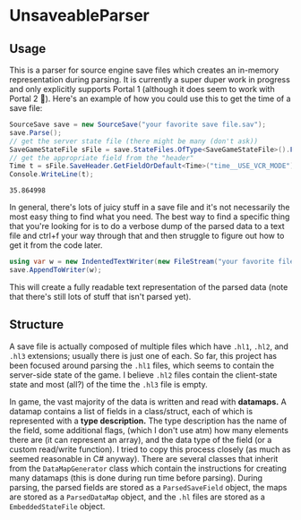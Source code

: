 # UnsaveableParser

## Usage

This is a parser for source engine save files which creates an in-memory representation during parsing. It is currently a super duper work in progress and only explicitly supports Portal 1 (although it does seem to work with Portal 2 👀). Here's an example of how you could use this to get the time of a save file:
```cs
SourceSave save = new SourceSave("your favorite save file.sav");
save.Parse();
// get the server state file (there might be many (don't ask))
SaveGameStateFile sFile = save.StateFiles.OfType<SaveGameStateFile>().First();
// get the appropriate field from the "header"
Time t = sFile.SaveHeader.GetFieldOrDefault<Time>("time__USE_VCR_MODE");
Console.WriteLine(t);
```
```
35.864998
```
In general, there's lots of juicy stuff in a save file and it's not necessarily the most easy thing to find what you need. The best way to find a specific thing that you're looking for is to do a verbose dump of the parsed data to a text file and ctrl+f your way through that and then struggle to figure out how to get it from the code later.
```cs
using var w = new IndentedTextWriter(new FileStream("your favorite file.txt", FileMode.Create));
save.AppendToWriter(w);
```
This will create a fully readable text representation of the parsed data (note that there's still lots of stuff that isn't parsed yet).

## Structure

A save file is actually composed of multiple files which have `.hl1`, `.hl2`, and `.hl3` extensions; usually there is just one of each. So far, this project has been focused around parsing the `.hl1` files, which seems to contain the server-side state of the game. I believe `.hl2` files contain the client-state state and most (all?) of the time the `.hl3` file is empty. 

In game, the vast majority of the data is written and read with **datamaps.** A datamap contains a list of fields in a class/struct, each of which is represented with a **type description.** The type description has the name of the field, some additional flags, (which I don't use atm) how many elements there are (it can represent an array), and the data type of the field (or a custom read/write function). I tried to copy this process closely (as much as seemed reasonable in C# anyway). There are several classes that inherit from the `DataMapGenerator` class which contain the instructions for creating many datamaps (this is done during run time before parsing). During parsing, the parsed fields are stored as a `ParsedSaveField` object, the maps are stored as a `ParsedDataMap` object, and the `.hl` files are stored as a `EmbeddedStateFile` object.